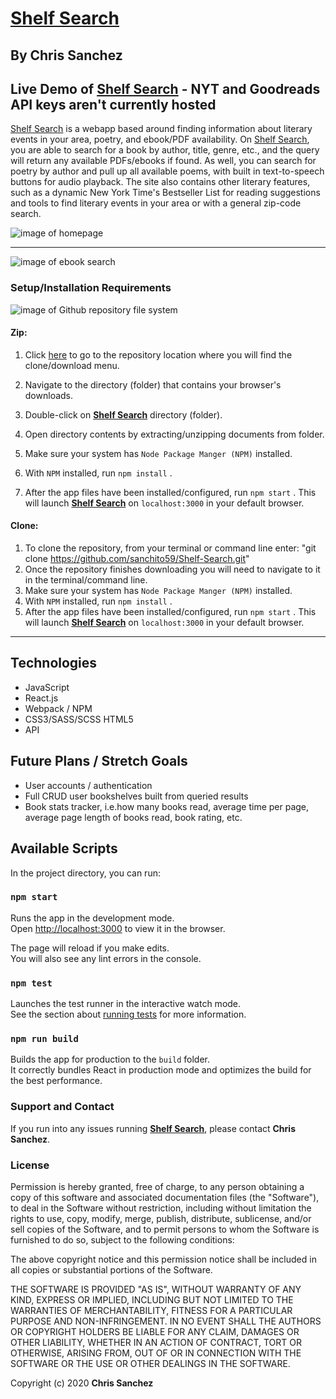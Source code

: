 # [Shelf Search](https://romantic-colden-e9cd5b.netlify.com/)

## By **Chris Sanchez**

## Live Demo of [Shelf Search](https://romantic-colden-e9cd5b.netlify.com/) - **NYT and Goodreads API keys aren't currently hosted**

[Shelf Search](https://romantic-colden-e9cd5b.netlify.com/) is a webapp based around finding information about literary events in your area, poetry, and ebook/PDF availability. On [Shelf Search](https://romantic-colden-e9cd5b.netlify.com/), you are able to search for a book by author, title, genre, etc., and the query will return any available PDFs/ebooks if found. As well, you can search for poetry by author and pull up all available poems, with built in text-to-speech buttons for audio playback. The site also contains other literary features, such as a dynamic New York Time's Bestseller List for reading suggestions and tools to find literary events in your area or with a general zip-code search.

![image of homepage](https://i.imgur.com/S8gyMj9.png, "read")

 - - -

![image of ebook search](https://i.imgur.com/QSZ15Ea.png, "read")

### Setup/Installation Requirements

![image of Github repository file system](https://i.imgur.com/UStodOA.jpg "read")

#### Zip:

1. Click [here](https://github.com/sanchito59/Shelf-Search.git) to go to the repository location where you will find the clone/download menu.

 2. Navigate to the directory (folder) that contains your browser's downloads.
 3. Double-click on **[Shelf Search](https://github.com/sanchito59/Shelf-Search.git)** directory (folder).
 4. Open directory contents by extracting/unzipping documents from folder.
 3. Make sure your system has `Node Package Manger (NPM)` installed.
 4. With `NPM` installed, run `npm install` .
 5. After the app files have been installed/configured, run `npm start` . This will launch **[Shelf Search](https://romantic-colden-e9cd5b.netlify.com/)** on `localhost:3000` in your default browser.

#### Clone:

 1. To clone the repository, from your terminal or command line enter: "git clone https://github.com/sanchito59/Shelf-Search.git"
 2. Once the repository finishes downloading you will need to navigate to it in the terminal/command line.
 3. Make sure your system has `Node Package Manger (NPM)` installed.
 4. With `NPM` installed, run `npm install` .
 5. After the app files have been installed/configured, run `npm start` . This will launch **[Shelf Search](https://romantic-colden-e9cd5b.netlify.com/)** on `localhost:3000` in your default browser.

 - - -

## Technologies 

* JavaScript
* React.js
* Webpack / NPM
* CSS3/SASS/SCSS HTML5
* API

## Future Plans / Stretch Goals

* User accounts / authentication
* Full CRUD user bookshelves built from queried results
* Book stats tracker, i.e.how many books read, average time per page, average page length of books read, book rating, etc.

## Available Scripts

In the project directory, you can run:

### `npm start` 

Runs the app in the development mode.<br />
Open [http://localhost:3000](http://localhost:3000) to view it in the browser.

The page will reload if you make edits.<br />
You will also see any lint errors in the console.

### `npm test` 

Launches the test runner in the interactive watch mode.<br />
See the section about [running tests](https://facebook.github.io/create-react-app/docs/running-tests) for more information.

### `npm run build` 

Builds the app for production to the `build` folder.<br />
It correctly bundles React in production mode and optimizes the build for the best performance.

### Support and Contact

If you run into any issues running **[Shelf Search](https://romantic-colden-e9cd5b.netlify.com/)**, please contact **Chris Sanchez**.

### License

Permission is hereby granted, free of charge, to any person obtaining a copy of this software and associated documentation files (the "Software"), to deal in the Software without restriction, including without limitation the rights to use, copy, modify, merge, publish, distribute, sublicense, and/or sell copies of the Software, and to permit persons to whom the Software is furnished to do so, subject to the following conditions:

The above copyright notice and this permission notice shall be included in all copies or substantial portions of the Software.

THE SOFTWARE IS PROVIDED "AS IS", WITHOUT WARRANTY OF ANY KIND, EXPRESS OR IMPLIED, INCLUDING BUT NOT LIMITED TO THE WARRANTIES OF MERCHANTABILITY, FITNESS FOR A PARTICULAR PURPOSE AND NON-INFRINGEMENT. IN NO EVENT SHALL THE AUTHORS OR COPYRIGHT HOLDERS BE LIABLE FOR ANY CLAIM, DAMAGES OR OTHER LIABILITY, WHETHER IN AN ACTION OF CONTRACT, TORT OR OTHERWISE, ARISING FROM, OUT OF OR IN CONNECTION WITH THE SOFTWARE OR THE USE OR OTHER DEALINGS IN THE SOFTWARE.

Copyright (c) 2020 **Chris Sanchez**

